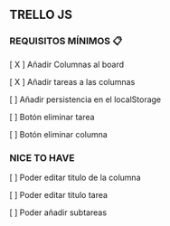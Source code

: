 ## TRELLO JS

### REQUISITOS MÍNIMOS 📋
 [ X ] Añadir Columnas al board

 [ X ] Añadir tareas a las columnas

 [ ] Añadir persistencia en el localStorage

 [ ] Botón eliminar tarea

 [ ] Botón eliminar columna

 ### NICE TO HAVE
 
 [ ] Poder editar titulo de la columna

 [ ] Poder editar titulo tarea

 [ ] Poder añadir subtareas